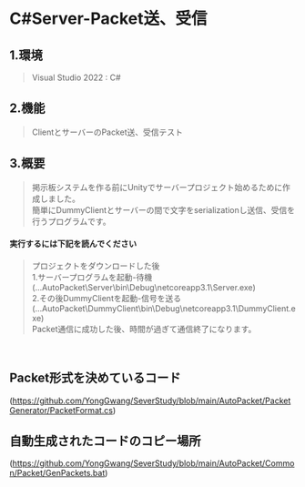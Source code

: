 # C#Server-Packet送、受信

## 1.環境
> Visual Studio 2022 : C#

## 2.機能
> ClientとサーバーのPacket送、受信テスト

## 3.概要
> 掲示板システムを作る前にUnityでサーバープロジェクト始めるために作成しました。<br>
> 簡単にDummyClientとサーバーの間で文字をserializationし送信、受信を行うプログラムです。<br>


#### **実行するには下記を読んでください** 
> プロジェクトをダウンロードした後<br>
> 1.サーバープログラムを起動-待機<br>
> (...AutoPacket\Server\bin\Debug\netcoreapp3.1\Server.exe)<br>
> 2.その後DummyClientを起動-信号を送る<br>
> (...AutoPacket\DummyClient\bin\Debug\netcoreapp3.1\DummyClient.exe)<br>
> Packet通信に成功した後、時間が過ぎて通信終了になります。

<br>

## Packet形式を決めているコード
(https://github.com/YongGwang/SeverStudy/blob/main/AutoPacket/PacketGenerator/PacketFormat.cs)

## 自動生成されたコードのコピー場所
(https://github.com/YongGwang/SeverStudy/blob/main/AutoPacket/Common/Packet/GenPackets.bat)
